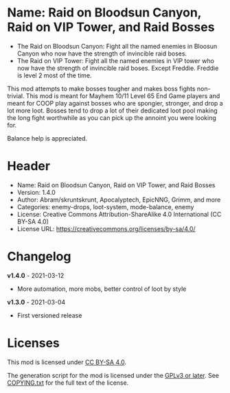Name: Raid on Bloodsun Canyon, Raid on VIP Tower, and Raid Bosses
======================

* The Raid on Bloodsun Canyon: Fight all the named enemies in
  Bloosun Canyon who now have the strength of invincible raid boses.
* The Raid on VIP Tower: Fight all the named enemies in VIP tower
  who now have the strength of invincible raid boses. Except
  Freddie. Freddie is level 2 most of the time.

This mod attempts to make bosses tougher and makes boss fights
non-trivial. This mod is meant for Mayhem 10/11 Level 65 End Game
players and meant for COOP play against bosses who are spongier,
stronger, and drop a lot more loot. Bosses tend to drop a lot of their
dedicated loot pool making the long fight worthwhile as you can pick
up the annoint you were looking for.

Balance help is appreciated.

Header
======
* Name: Raid on Bloodsun Canyon, Raid on VIP Tower, and Raid Bosses
* Version: 1.4.0
* Author: Abram/skruntskrunt,  Apocalyptech, EpicNNG, Grimm, and more
* Categories: enemy-drops, loot-system, mode-balance, enemy
* License: Creative Commons Attribution-ShareAlike 4.0 International (CC BY-SA 4.0)
* License URL: https://creativecommons.org/licenses/by-sa/4.0/


Changelog
=========
**v1.4.0** - 2021-03-12
 * More automation, more mobs, better control of loot by style

**v1.3.0** - 2021-03-04
 * First versioned release
 
Licenses
========

This mod is licensed under [CC BY-SA 4.0](https://creativecommons.org/licenses/by-sa/4.0/).

The generation script for the mod is licensed under the
[GPLv3 or later](https://www.gnu.org/licenses/quick-guide-gplv3.html).
See [COPYING.txt](../../COPYING.txt) for the full text of the license.

